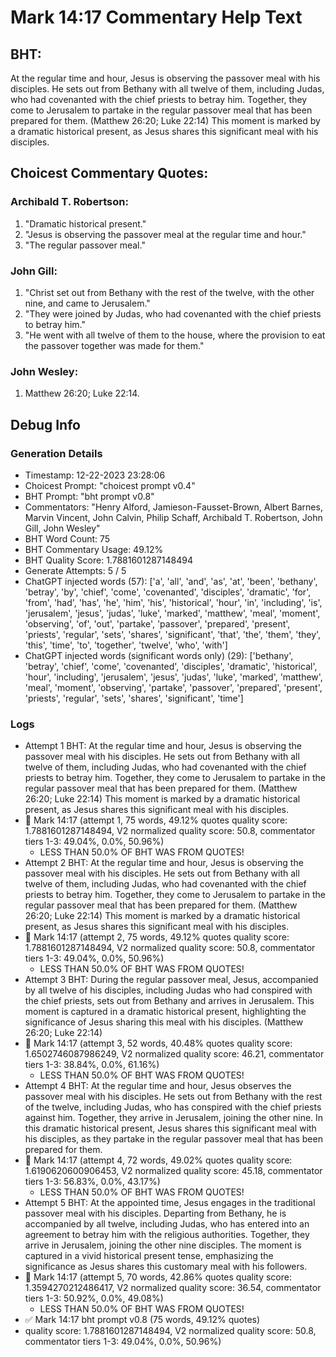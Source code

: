 # Mark 14:17 Commentary Help Text

## BHT:
At the regular time and hour, Jesus is observing the passover meal with his disciples. He sets out from Bethany with all twelve of them, including Judas, who had covenanted with the chief priests to betray him. Together, they come to Jerusalem to partake in the regular passover meal that has been prepared for them. (Matthew 26:20; Luke 22:14) This moment is marked by a dramatic historical present, as Jesus shares this significant meal with his disciples.

## Choicest Commentary Quotes:
### Archibald T. Robertson:
1. "Dramatic historical present."
2. "Jesus is observing the passover meal at the regular time and hour."
3. "The regular passover meal."

### John Gill:
1. "Christ set out from Bethany with the rest of the twelve, with the other nine, and came to Jerusalem." 
2. "They were joined by Judas, who had covenanted with the chief priests to betray him." 
3. "He went with all twelve of them to the house, where the provision to eat the passover together was made for them."

### John Wesley:
1.  Matthew 26:20; Luke 22:14.



## Debug Info
### Generation Details
- Timestamp: 12-22-2023 23:28:06
- Choicest Prompt: "choicest prompt v0.4"
- BHT Prompt: "bht prompt v0.8"
- Commentators: "Henry Alford, Jamieson-Fausset-Brown, Albert Barnes, Marvin Vincent, John Calvin, Philip Schaff, Archibald T. Robertson, John Gill, John Wesley"
- BHT Word Count: 75
- BHT Commentary Usage: 49.12%
- BHT Quality Score: 1.7881601287148494
- Generate Attempts: 5 / 5
- ChatGPT injected words (57):
	['a', 'all', 'and', 'as', 'at', 'been', 'bethany', 'betray', 'by', 'chief', 'come', 'covenanted', 'disciples', 'dramatic', 'for', 'from', 'had', 'has', 'he', 'him', 'his', 'historical', 'hour', 'in', 'including', 'is', 'jerusalem', 'jesus', 'judas', 'luke', 'marked', 'matthew', 'meal', 'moment', 'observing', 'of', 'out', 'partake', 'passover', 'prepared', 'present', 'priests', 'regular', 'sets', 'shares', 'significant', 'that', 'the', 'them', 'they', 'this', 'time', 'to', 'together', 'twelve', 'who', 'with']
- ChatGPT injected words (significant words only) (29):
	['bethany', 'betray', 'chief', 'come', 'covenanted', 'disciples', 'dramatic', 'historical', 'hour', 'including', 'jerusalem', 'jesus', 'judas', 'luke', 'marked', 'matthew', 'meal', 'moment', 'observing', 'partake', 'passover', 'prepared', 'present', 'priests', 'regular', 'sets', 'shares', 'significant', 'time']

### Logs
- Attempt 1 BHT: At the regular time and hour, Jesus is observing the passover meal with his disciples. He sets out from Bethany with all twelve of them, including Judas, who had covenanted with the chief priests to betray him. Together, they come to Jerusalem to partake in the regular passover meal that has been prepared for them. (Matthew 26:20; Luke 22:14) This moment is marked by a dramatic historical present, as Jesus shares this significant meal with his disciples.
- 🔄 Mark 14:17 (attempt 1, 75 words, 49.12% quotes quality score: 1.7881601287148494, V2 normalized quality score: 50.8, commentator tiers 1-3: 49.04%, 0.0%, 50.96%) 
	- LESS THAN 50.0% OF BHT WAS FROM QUOTES!
- Attempt 2 BHT: At the regular time and hour, Jesus is observing the passover meal with his disciples. He sets out from Bethany with all twelve of them, including Judas, who had covenanted with the chief priests to betray him. Together, they come to Jerusalem to partake in the regular passover meal that has been prepared for them. (Matthew 26:20; Luke 22:14) This moment is marked by a dramatic historical present, as Jesus shares this significant meal with his disciples.
- 🔄 Mark 14:17 (attempt 2, 75 words, 49.12% quotes quality score: 1.7881601287148494, V2 normalized quality score: 50.8, commentator tiers 1-3: 49.04%, 0.0%, 50.96%) 
	- LESS THAN 50.0% OF BHT WAS FROM QUOTES!
- Attempt 3 BHT: During the regular passover meal, Jesus, accompanied by all twelve of his disciples, including Judas who had conspired with the chief priests, sets out from Bethany and arrives in Jerusalem. This moment is captured in a dramatic historical present, highlighting the significance of Jesus sharing this meal with his disciples. (Matthew 26:20; Luke 22:14)
- 🔄 Mark 14:17 (attempt 3, 52 words, 40.48% quotes quality score: 1.6502746087986249, V2 normalized quality score: 46.21, commentator tiers 1-3: 38.84%, 0.0%, 61.16%) 
	- LESS THAN 50.0% OF BHT WAS FROM QUOTES!
- Attempt 4 BHT: At the regular time and hour, Jesus observes the passover meal with his disciples. He sets out from Bethany with the rest of the twelve, including Judas, who has conspired with the chief priests against him. Together, they arrive in Jerusalem, joining the other nine. In this dramatic historical present, Jesus shares this significant meal with his disciples, as they partake in the regular passover meal that has been prepared for them.
- 🔄 Mark 14:17 (attempt 4, 72 words, 49.02% quotes quality score: 1.6190620600906453, V2 normalized quality score: 45.18, commentator tiers 1-3: 56.83%, 0.0%, 43.17%) 
	- LESS THAN 50.0% OF BHT WAS FROM QUOTES!
- Attempt 5 BHT: At the appointed time, Jesus engages in the traditional passover meal with his disciples. Departing from Bethany, he is accompanied by all twelve, including Judas, who has entered into an agreement to betray him with the religious authorities. Together, they arrive in Jerusalem, joining the other nine disciples. The moment is captured in a vivid historical present tense, emphasizing the significance as Jesus shares this customary meal with his followers.
- 🔄 Mark 14:17 (attempt 5, 70 words, 42.86% quotes quality score: 1.3594270212486417, V2 normalized quality score: 36.54, commentator tiers 1-3: 50.92%, 0.0%, 49.08%) 
	- LESS THAN 50.0% OF BHT WAS FROM QUOTES!
- ✅ Mark 14:17 bht prompt v0.8 (75 words, 49.12% quotes)
- quality score: 1.7881601287148494, V2 normalized quality score: 50.8, commentator tiers 1-3: 49.04%, 0.0%, 50.96%)
